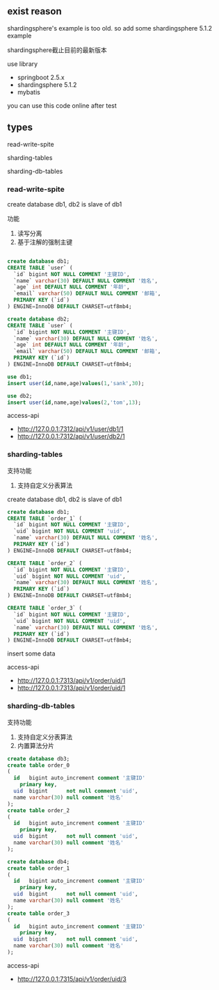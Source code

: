 ## exist reason

shardingsphere's example is too old. so add some shardingsphere 5.1.2 example

shardingsphere截止目前的最新版本

use library
- springboot 2.5.x
- shardingsphere 5.1.2
- mybatis


you can use this code online after test


## types

read-write-spite

sharding-tables

sharding-db-tables


### read-write-spite

create database db1, db2 is slave of db1

功能
1. 读写分离
2. 基于注解的强制主键

```sql

create database db1;
CREATE TABLE `user` (
  `id` bigint NOT NULL COMMENT '主键ID',
  `name` varchar(30) DEFAULT NULL COMMENT '姓名',
  `age` int DEFAULT NULL COMMENT '年龄',
  `email` varchar(50) DEFAULT NULL COMMENT '邮箱',
  PRIMARY KEY (`id`)
) ENGINE=InnoDB DEFAULT CHARSET=utf8mb4;

create database db2;
CREATE TABLE `user` (
  `id` bigint NOT NULL COMMENT '主键ID',
  `name` varchar(30) DEFAULT NULL COMMENT '姓名',
  `age` int DEFAULT NULL COMMENT '年龄',
  `email` varchar(50) DEFAULT NULL COMMENT '邮箱',
  PRIMARY KEY (`id`)
) ENGINE=InnoDB DEFAULT CHARSET=utf8mb4;

use db1;
insert user(id,name,age)values(1,'sank',30);

use db2;
insert user(id,name,age)values(2,'tom',13);
```

access-api
- http://127.0.0.1:7312/api/v1/user/db1/1
- http://127.0.0.1:7312/api/v1/user/db2/1


### sharding-tables

支持功能
1. 支持自定义分表算法

create database db1, db2 is slave of db1

```sql
create database db1;
CREATE TABLE `order_1` (
  `id` bigint NOT NULL COMMENT '主键ID',
  `uid` bigint NOT NULL COMMENT 'uid',
  `name` varchar(30) DEFAULT NULL COMMENT '姓名',
  PRIMARY KEY (`id`)
) ENGINE=InnoDB DEFAULT CHARSET=utf8mb4;

CREATE TABLE `order_2` (
  `id` bigint NOT NULL COMMENT '主键ID',
  `uid` bigint NOT NULL COMMENT 'uid',
  `name` varchar(30) DEFAULT NULL COMMENT '姓名',
  PRIMARY KEY (`id`)
) ENGINE=InnoDB DEFAULT CHARSET=utf8mb4;

CREATE TABLE `order_3` (
  `id` bigint NOT NULL COMMENT '主键ID',
  `uid` bigint NOT NULL COMMENT 'uid',
  `name` varchar(30) DEFAULT NULL COMMENT '姓名',
  PRIMARY KEY (`id`)
) ENGINE=InnoDB DEFAULT CHARSET=utf8mb4;
```

insert some data

access-api
- http://127.0.0.1:7313/api/v1/order/uid/1
- http://127.0.0.1:7313/api/v1/order/uid/1


### sharding-db-tables

支持功能
1. 支持自定义分表算法
2. 内置算法分片


```sql
create database db3;
create table order_0
(
  id   bigint auto_increment comment '主键ID'
    primary key,
  uid  bigint      not null comment 'uid',
  name varchar(30) null comment '姓名'
);
create table order_2
(
  id   bigint auto_increment comment '主键ID'
    primary key,
  uid  bigint      not null comment 'uid',
  name varchar(30) null comment '姓名'
);

create database db4;
create table order_1
(
  id   bigint auto_increment comment '主键ID'
    primary key,
  uid  bigint      not null comment 'uid',
  name varchar(30) null comment '姓名'
);
create table order_3
(
  id   bigint auto_increment comment '主键ID'
    primary key,
  uid  bigint      not null comment 'uid',
  name varchar(30) null comment '姓名'
);

```

access-api
- http://127.0.0.1:7315/api/v1/order/uid/3






